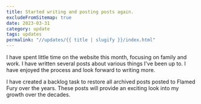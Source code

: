```yaml
---
title: Started writing and posting posts again.
excludeFromSitemap: true
date: 2023-03-31
category: update
tags: updates
permalink: "//updates/{{ title | slugify }}/index.html"
---
```


I have spent little time on the website this month, focusing on family and work. I have written several posts about various things I've been up to. I have enjoyed the process and look forward to writing more.

I have created a backlog task to restore all archived posts posted to Flamed Fury over the years. These posts will provide an exciting look into my growth over the decades. 